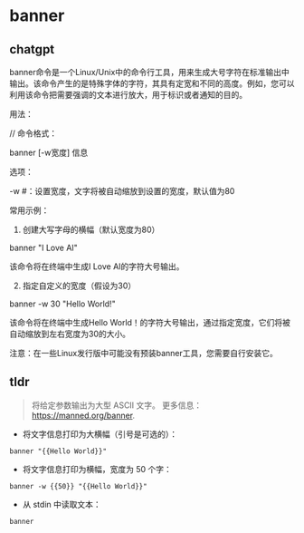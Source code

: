 # banner 
## chatgpt 
banner命令是一个Linux/Unix中的命令行工具，用来生成大号字符在标准输出中输出。该命令产生的是特殊字体的字符，其具有定宽和不同的高度。例如，您可以利用该命令把需要强调的文本进行放大，用于标识或者通知的目的。

用法： 

// 命令格式：

banner [-w宽度] 信息

选项：

-w #：设置宽度，文字将被自动缩放到设置的宽度，默认值为80

常用示例：

1. 创建大写字母的横幅（默认宽度为80）

banner "I Love AI"

该命令将在终端中生成I Love AI的字符大号输出。

2. 指定自定义的宽度（假设为30）

banner -w 30 "Hello World!"

该命令将在终端中生成Hello World！的字符大号输出，通过指定宽度，它们将被自动缩放到左右宽度为30的大小。 

注意：在一些Linux发行版中可能没有预装banner工具，您需要自行安装它。 

## tldr 
 
> 将给定参数输出为大型 ASCII 文字。
> 更多信息：<https://manned.org/banner>.

- 将文字信息打印为大横幅（引号是可选的）：

`banner "{{Hello World}}"`

- 将文字信息打印为横幅，宽度为 50 个字：

`banner -w {{50}} "{{Hello World}}"`

- 从 stdin 中读取文本：

`banner`
